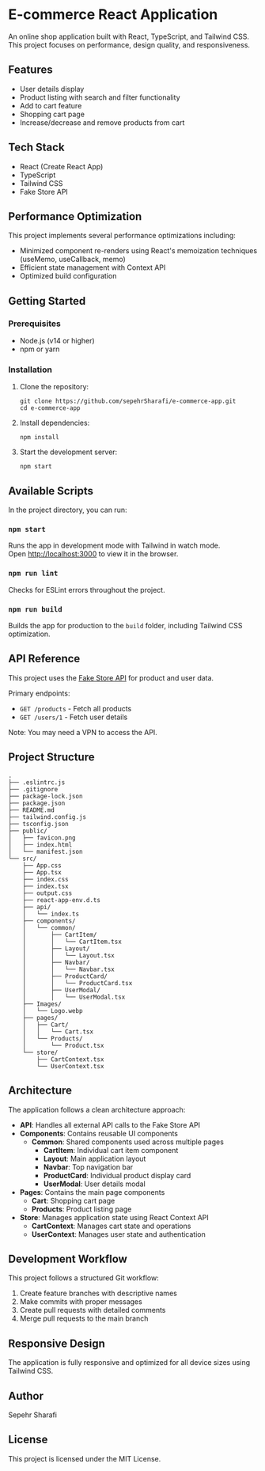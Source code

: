 # E-commerce React Application

An online shop application built with React, TypeScript, and Tailwind CSS. This project focuses on performance, design quality, and responsiveness.

## Features

- User details display
- Product listing with search and filter functionality
- Add to cart feature
- Shopping cart page
- Increase/decrease and remove products from cart

## Tech Stack

- React (Create React App)
- TypeScript
- Tailwind CSS
- Fake Store API

## Performance Optimization

This project implements several performance optimizations including:

- Minimized component re-renders using React's memoization techniques (useMemo, useCallback, memo)
- Efficient state management with Context API
- Optimized build configuration

## Getting Started

### Prerequisites

- Node.js (v14 or higher)
- npm or yarn

### Installation

1. Clone the repository:

   ```
   git clone https://github.com/sepehrSharafi/e-commerce-app.git
   cd e-commerce-app
   ```

2. Install dependencies:

   ```
   npm install
   ```

3. Start the development server:
   ```
   npm start
   ```

## Available Scripts

In the project directory, you can run:

### `npm start`

Runs the app in development mode with Tailwind in watch mode.\
Open [http://localhost:3000](http://localhost:3000) to view it in the browser.

### `npm run lint`

Checks for ESLint errors throughout the project.

### `npm run build`

Builds the app for production to the `build` folder, including Tailwind CSS optimization.

## API Reference

This project uses the [Fake Store API](https://fakestoreapi.com/docs) for product and user data.

Primary endpoints:

- `GET /products` - Fetch all products
- `GET /users/1` - Fetch user details

Note: You may need a VPN to access the API.

## Project Structure

```
.
├── .eslintrc.js
├── .gitignore
├── package-lock.json
├── package.json
├── README.md
├── tailwind.config.js
├── tsconfig.json
├── public/
│   ├── favicon.png
│   ├── index.html
│   └── manifest.json
└── src/
    ├── App.css
    ├── App.tsx
    ├── index.css
    ├── index.tsx
    ├── output.css
    ├── react-app-env.d.ts
    ├── api/
    │   └── index.ts
    ├── components/
    │   └── common/
    │       ├── CartItem/
    │       │   └── CartItem.tsx
    │       ├── Layout/
    │       │   └── Layout.tsx
    │       ├── Navbar/
    │       │   └── Navbar.tsx
    │       ├── ProductCard/
    │       │   └── ProductCard.tsx
    │       ├── UserModal/
    │       │   └── UserModal.tsx
    ├── Images/
    │   └── Logo.webp
    ├── pages/
    │   ├── Cart/
    │   │   └── Cart.tsx
    │   └── Products/
    │       └── Product.tsx
    └── store/
        ├── CartContext.tsx
        └── UserContext.tsx
```

## Architecture

The application follows a clean architecture approach:

- **API**: Handles all external API calls to the Fake Store API
- **Components**: Contains reusable UI components
  - **Common**: Shared components used across multiple pages
    - **CartItem**: Individual cart item component
    - **Layout**: Main application layout
    - **Navbar**: Top navigation bar
    - **ProductCard**: Individual product display card
    - **UserModal**: User details modal
- **Pages**: Contains the main page components
  - **Cart**: Shopping cart page
  - **Products**: Product listing page
- **Store**: Manages application state using React Context API
  - **CartContext**: Manages cart state and operations
  - **UserContext**: Manages user state and authentication

## Development Workflow

This project follows a structured Git workflow:

1. Create feature branches with descriptive names
2. Make commits with proper messages
3. Create pull requests with detailed comments
4. Merge pull requests to the main branch

## Responsive Design

The application is fully responsive and optimized for all device sizes using Tailwind CSS.

## Author

Sepehr Sharafi

## License

This project is licensed under the MIT License.
